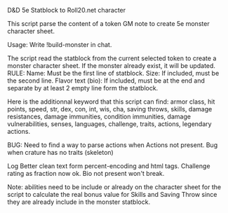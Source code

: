 D&D 5e Statblock to Roll20.net character

This script parse the content of a token GM note to create 5e monster character sheet.

Usage: Write !build-monster in chat.

The script read the statblock from the current selected token to create a monster character sheet. If the monster already exist, it will be updated.
RULE:
Name: Must be the first line of statblock.
Size: If included, must be the second line.
Flavor text (bio): If included, must be at the end and separate by at least 2 empty line form the statblock.

Here is the additionnal keyword that this script can find:
armor class, hit points, speed, str, dex, con, int, wis, cha, saving throws, skills, damage resistances, damage immunities, condition immunities, damage vulnerabilities, senses, languages, challenge, traits, actions, legendary actions.

BUG:
Need to find a way to parse actions when Actions not present.
Bug when crature has no traits (skeleton)

Log
Better clean text form percent-encoding and html tags.
Challenge rating as fraction now ok.
Bio not present won't break.

Note: abilities need to be include or already on the character sheet for the script to calculate the real bonus value for Skills and Saving Throw since they are already include in the monster statblock.
